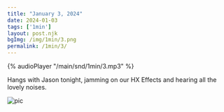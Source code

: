 ```yaml
---
title: "January 3, 2024"
date: 2024-01-03
tags: ['1min']
layout: post.njk
bgImg: /img/1min/3.png
permalink: /1min/3/
---
```


{% audioPlayer "/main/snd/1min/3.mp3" %}

Hangs with Jason tonight, jamming on our HX Effects and hearing all the lovely noises. 

![pic](/main/img/1min/3.png)



